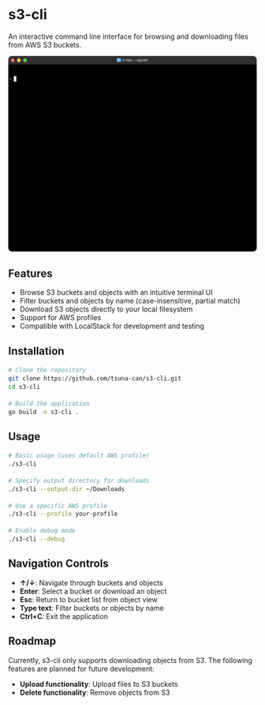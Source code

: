 # s3-cli

An interactive command line interface for browsing and downloading files from AWS S3 buckets.

![s3-cli demo](./demo.gif)

## Features

- Browse S3 buckets and objects with an intuitive terminal UI
- Filter buckets and objects by name (case-insensitive, partial match)
- Download S3 objects directly to your local filesystem
- Support for AWS profiles
- Compatible with LocalStack for development and testing

## Installation

```bash
# Clone the repository
git clone https://github.com/tsuna-can/s3-cli.git
cd s3-cli

# Build the application
go build -o s3-cli .
```

## Usage

```bash
# Basic usage (uses default AWS profile)
./s3-cli

# Specify output directory for downloads
./s3-cli --output-dir ~/Downloads

# Use a specific AWS profile
./s3-cli --profile your-profile

# Enable debug mode
./s3-cli --debug
```

## Navigation Controls

- **↑/↓**: Navigate through buckets and objects
- **Enter**: Select a bucket or download an object
- **Esc**: Return to bucket list from object view
- **Type text**: Filter buckets or objects by name
- **Ctrl+C**: Exit the application

## Roadmap

Currently, s3-cli only supports downloading objects from S3. The following features are planned for future development:

- **Upload functionality**: Upload files to S3 buckets
- **Delete functionality**: Remove objects from S3
